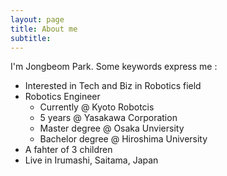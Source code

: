 ```yaml
---
layout: page
title: About me
subtitle: 
---
```


I'm Jongbeom Park. Some keywords express me :

- Interested in Tech and Biz in Robotics field
- Robotics Engineer
	- Currently @ Kyoto Robotcis
	- 5 years @ Yasakawa Corporation
	- Master degree @ Osaka Unviersity
	- Bachelor degree @ Hiroshima University
- A fahter of 3 children
- Live in Irumashi, Saitama, Japan
